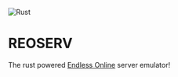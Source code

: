 ![Rust](https://github.com/sorokya/reoserv/workflows/Rust/badge.svg)

# REOSERV

The rust powered [Endless Online](https://game.eoserv.net/) server emulator!
